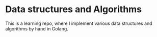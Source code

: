 # Data structures and Algorithms

This is a learning repo, where I implement various data structures and algorithms by hand in Golang.
